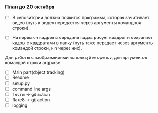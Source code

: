 ### План до 20 октября
- [ ] В репозитории должна появится программа, которая зачитывает видео (путь к видео передается через аргументы командной строки). 

- [ ] На первых n кадров в середине кадра рисует квадрат и сохраняет кадры с квадратами в папку (путь тоже передает через аргументы командой строки, и n через них). 

Для работы с изображениями используйте opencv, для аргументов командой строки argparse.

- [ ] Main part(object tracking)
- [ ] Readme
- [ ] setup.py
- [ ] command line args
- [ ] Тесты → git action
- [ ] flake8 → git action
- [ ] logging
